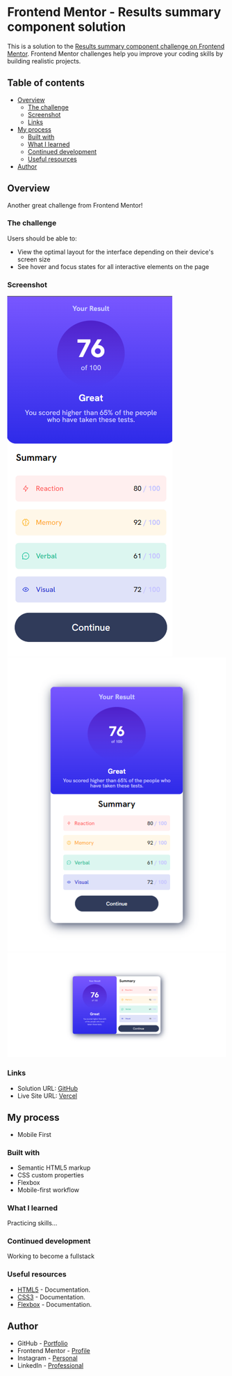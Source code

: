 # Frontend Mentor - Results summary component solution

This is a solution to the [Results summary component challenge on Frontend Mentor](https://www.frontendmentor.io/challenges/results-summary-component-CE_K6s0maV). Frontend Mentor challenges help you improve your coding skills by building realistic projects. 

## Table of contents

- [Overview](#overview)
  - [The challenge](#the-challenge)
  - [Screenshot](#screenshot)
  - [Links](#links)
- [My process](#my-process)
  - [Built with](#built-with)
  - [What I learned](#what-i-learned)
  - [Continued development](#continued-development)
  - [Useful resources](#useful-resources)
- [Author](#author)

## Overview

Another great challenge from Frontend Mentor!

### The challenge

Users should be able to:

- View the optimal layout for the interface depending on their device's screen size
- See hover and focus states for all interactive elements on the page

### Screenshot

![mobile](./assets/images/screenshot/mobile.png)
![tablet](./assets/images/screenshot/tablet.png)
![desktop](./assets/images/screenshot/desktop.png)

### Links

- Solution URL: [GitHub](https://github.com/ViniCellist/Frontend-Mentor-Results-Sumary-Component)
- Live Site URL: [Vercel](https://frontend-mentor-results-sumary-component.vercel.app/)

## My process

- Mobile First

### Built with

- Semantic HTML5 markup
- CSS custom properties
- Flexbox
- Mobile-first workflow


### What I learned

Practicing skills...

### Continued development

Working to become a fullstack

### Useful resources

- [HTML5](https://developer.mozilla.org/en-US/docs/Web) - Documentation.
- [CSS3](https://developer.mozilla.org/pt-BR/docs/Web/CSS) - Documentation.
- [Flexbox](https://developer.mozilla.org/pt-BR/docs/Learn/CSS/CSS_layout/Flexbox) - Documentation.


## Author

- GitHub - [Portfolio](https://github.com/ViniCellist)
- Frontend Mentor - [Profile](https://www.frontendmentor.io/profile/ViniCellist)
- Instagram - [Personal](https://www.instagram.com/vinicius_duartesd/)
- LinkedIn - [Professional](https://www.linkedin.com/in/vinicius-de-souza-duarte-57937b192/)